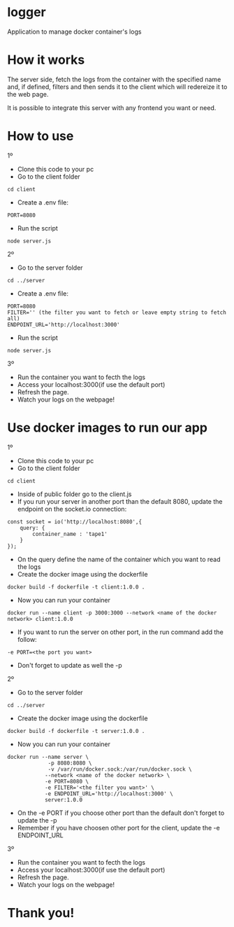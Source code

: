 # logger
Application to manage docker container's logs

# How it works

The server side, fetch the logs from the container with the specified name and, if defined, filters and then sends it to the client which will redereize it to the web page. 

It is possible to integrate this server with any frontend you want or need. 

# How to use

1º

- Clone this code to your pc
- Go to the client folder
``````
cd client
``````
- Create a .env file:
``````
PORT=8080

``````
- Run the script
``````
node server.js
``````
2º 
- Go to the server folder
``````
cd ../server
``````
- Create a .env file:
``````
PORT=8080 
FILTER='' (the filter you want to fetch or leave empty string to fetch all)
ENDPOINT_URL='http://localhost:3000'
``````
- Run the script
``````
node server.js
``````
3º
- Run the container you want to fecth the logs
- Access your localhost:3000(if use the default port)
- Refresh the page.
- Watch your logs on the webpage!

# Use docker images to run our app
1º
- Clone this code to your pc
- Go to the client folder
``````
cd client
``````
- Inside of public folder go to the client.js
- If you run your server in another port than the default 8080, update the endpoint on the socket.io connection:
``````
const socket = io('http://localhost:8080',{
	query: {
		container_name : 'tape1'
	}
});
``````
- On the query define the name of the container which you want to read the logs  
- Create the docker image using the dockerfile
``````
docker build -f dockerfile -t client:1.0.0 .
``````
- Now you can run your container
``````
docker run --name client -p 3000:3000 --network <name of the docker network> client:1.0.0
``````
- If you want to run the server on other port, in the run command add the follow:
``````
-e PORT=<the port you want>
``````
- Don't forget to update as well the -p

2º
- Go to the server folder
``````
cd ../server
``````
- Create the docker image using the dockerfile
``````
docker build -f dockerfile -t server:1.0.0 .
``````
- Now you can run your container
``````
docker run --name server \
			 -p 8080:8080 \
			 -v /var/run/docker.sock:/var/run/docker.sock \
			--network <name of the docker network> \
			-e PORT=8080 \
			-e FILTER='<the filter you want>' \
			-e ENDPOINT_URL='http://localhost:3000' \ 
			server:1.0.0
``````
- On the -e PORT if you choose other port than the default don't forget to update the -p
- Remember if you have choosen other port for the client, update the -e ENDPOINT_URL

3º
- Run the container you want to fecth the logs
- Access your localhost:3000(if use the default port)
- Refresh the page.
- Watch your logs on the webpage!

# Thank you! 